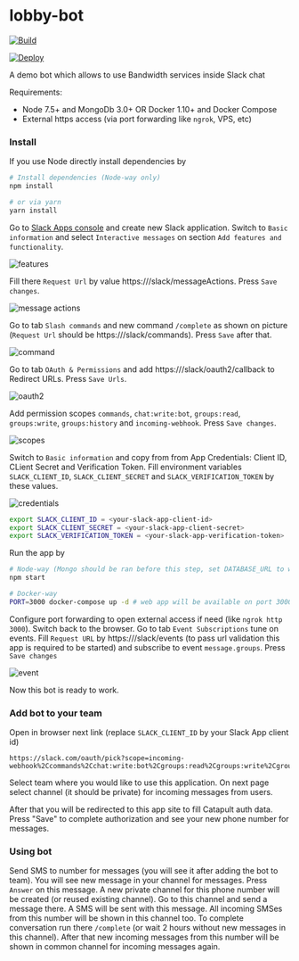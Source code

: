 lobby-bot
===========

[![Build](https://travis-ci.org/BandwidthExamples/lobby-bot.png)](https://travis-ci.org/BandwidthExamples/lobby-bot)

[![Deploy](https://www.herokucdn.com/deploy/button.svg)](https://heroku.com/deploy)

A demo bot which allows to use Bandwidth services inside Slack chat

Requirements:
* Node 7.5+ and MongoDb 3.0+ OR Docker 1.10+ and Docker Compose
* External https access (via port forwarding like `ngrok`, VPS, etc)

### Install

If you use Node directly install dependencies by

```bash
# Install dependencies (Node-way only)
npm install

# or via yarn
yarn install

```

Go to [Slack Apps console](https://api.slack.com/apps) and create new Slack application. Switch to `Basic information` and select `Interactive messages` on section `Add features and functionality`.

![features](/images/1.png)

Fill there `Request Url` by value https://<your-host>/slack/messageActions. Press `Save changes`.

![message actions](/images/2.png)

Go to tab `Slash commands` and new command `/complete` as shown on picture (`Request Url` should be https://<your-host>/slack/commands). Press `Save` after that.

![command](/images/3.png)

Go to tab `OAuth & Permissions` and add https://<your-host>/slack/oauth2/callback to Redirect URLs. Press `Save Urls`.

![oauth2](/images/5.png)

Add permission scopes `commands`, `chat:write:bot`, `groups:read`, `groups:write`, `groups:history` and `incoming-webhook`.  Press `Save changes`.

![scopes](/images/6.png)

Switch to `Basic information` and copy from from App Credentials: Client ID, CLient Secret and Verification Token. Fill environment variables `SLACK_CLIENT_ID`, `SLACK_CLIENT_SECRET` and `SLACK_VERIFICATION_TOKEN` by these values.


![credentials](/images/7.png)

```bash
export SLACK_CLIENT_ID = <your-slack-app-client-id>
export SLACK_CLIENT_SECRET = <your-slack-app-client-secret>
export SLACK_VERIFICATION_TOKEN = <your-slack-app-verification-token> 
```

Run the app by

```bash
# Node-way (Mongo should be ran before this step, set DATABASE_URL to with valid url to your mongo db instance)
npm start

# Docker-way
PORT=3000 docker-compose up -d # web app will be available on port 3000
```

Configure port forwarding to open external access if need (like `ngrok http 3000`). Switch back to the browser. Go to tab `Event Subscriptions` tune on events. Fill `Request URL` by https://<your-host>/slack/events (to pass url validation this app is required to be started) and subscribe to event `message.groups`. Press `Save changes`

![event](/images/4.png)


Now this bot is ready to work.

### Add bot to your team

Open in browser next link (replace `SLACK_CLIENT_ID` by your Slack App client id)

```
https://slack.com/oauth/pick?scope=incoming-webhook%2Ccommands%2Cchat:write:bot%2Cgroups:read%2Cgroups:write%2Cgroups:history&client_id=SLACK_CLIENT_ID
```

Select team where you would like to use this application. On next page select channel (it should be private) for incoming messages from users.

After that you will be redirected to this app site to fill Catapult auth data. Press "Save" to complete authorization and see your new phone number for messages.

### Using bot

Send SMS to number for messages (you will see it after adding the bot to team). You will see new message in your channel for messages. Press `Answer` on this message. A new private channel for this phone number will be created (or reused existing channel). Go to this channel and send a message there. A SMS will be sent with this message. All incoming SMSes from this number will be shown in this channel too. To complete conversation run there `/complete` (or wait 2 hours without new messages in this channel). After that new incoming messages from this number will be shown in common channel for incoming messages again.
